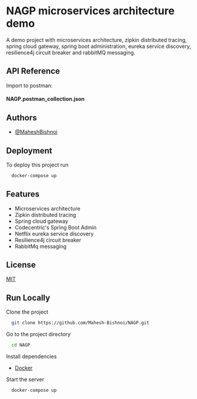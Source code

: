 
# NAGP microservices architecture demo

A demo project with microservices architecture, zipkin distributed tracing, spring cloud gateway, spring boot administration, eureka service discovery,  resilience4j circuit breaker and rabbitMQ messaging.


## API Reference
Import to postman:
#### NAGP.postman_collection.json


## Authors

- [@MaheshBishnoi](https://www.github.com/Mahesh-Bishnoi)


## Deployment

To deploy this project run

```bash
  docker-compose up
```


## Features

- Microservices architecture
- Zipkin distributed tracing
- Spring cloud gateway
- Codecentric's Spring Boot Admin
- Netflix eureka service discovery
- Resilience4j circuit breaker
- RabbitMq messaging

## License

[MIT](https://choosealicense.com/licenses/mit/)


## Run Locally

Clone the project

```bash
  git clone https://github.com/Mahesh-Bishnoi/NAGP.git
```

Go to the project directory

```bash
  cd NAGP
```

Install dependencies


  - [Docker](https://docs.docker.com/desktop/#download-and-install)


Start the server

```bash
  docker-compose up
```

